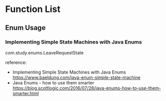 # Function List
## Enum Usage
### Implementing Simple State Machines with Java Enums
com.study.enums.LeaveRequestState
 
reference:
- Implementing Simple State Machines with Java Enums
https://www.baeldung.com/java-enum-simple-state-machine
- Java Enums - how to use them smarter
https://blog.scottlogic.com/2016/07/28/java-enums-how-to-use-them-smarter.html